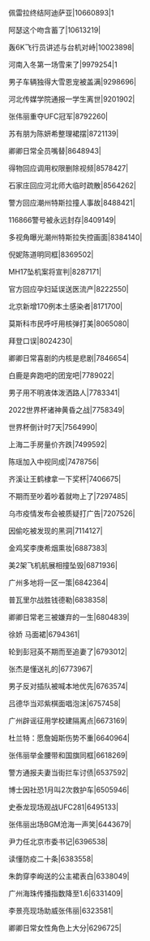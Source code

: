佩雷拉终结阿迪萨亚|10660893|1

阿瑟这个吻含蓄了|10613219|

轰6K飞行员讲述与台机对峙|10023898|

河南入冬第一场雪来了|9979254|1

男子车辆独得大雪恩宠被盖满|9298696|

河北传媒学院通报一学生离世|9201902|

张伟丽重夺UFC冠军|8792260|

苏有朋为陈妍希整理裙摆|8721139|

卿卿日常全员嘴替|8648943|

得物回应调用权限删除视频|8578427|

石家庄回应河北师大临时疏散|8564262|

警方回应潮州特斯拉撞人事故|8488421|

116866警号被永远封存|8409149|

多视角曝光潮州特斯拉失控画面|8384140|

倪妮陈道明同框|8369502|

MH17坠机案将宣判|8287171|

官方回应孕妇延误送医流产|8222550|

北京新增170例本土感染者|8171700|

莫斯科市民呼吁用核弹打美|8065080|

拜登口误|8024230|

卿卿日常喜剧的内核是悲剧|7846654|

白鹿是奔跑吧的团宠吧|7789022|

男子用不明液体泼洒路人|7783341|

2022世界杯诸神黄昏之战|7758349|

世界杯倒计时7天|7564990|

上海二手房量价齐跌|7499592|

陈瑶加入中视同成|7478756|

齐溪让王鹤棣拿一下奖杯|7406675|

不期而至吵着吵着就吻上了|7297485|

乌市疫情发布会被质疑打广告|7207526|

因偷吃被发现的黑洞|7114127|

金鸡奖李庚希烟熏妆|6887383|

美2架飞机航展相撞坠毁|6871936|

广州多地将一区一策|6842364|

普瓦里尔战胜钱德勒|6838358|

卿卿日常老三被嫌弃的一生|6804839|

徐娇 马面裙|6794361|

轮到彭冠英不期而至追妻了|6793012|

张杰是懂送礼的|6773967|

男子反对插队被喊本地优先|6763574|

吕德华当邓紫棋面唱泡沫|6757458|

广州辟谣征用学校建隔离点|6673169|

杜兰特：愿詹姆斯伤势不重|6640964|

张伟丽举金腰带和国旗同框|6618269|

警方通报夫妻当街拦车讨债|6537592|

博士因社恐1月叫2次救护车|6505946|

史泰龙现场观战UFC281|6495133|

张伟丽出场BGM沧海一声笑|6443679|

尹力任北京市委书记|6396538|

读懂防疫二十条|6383558|

朱韵穿李峋送的公主裙表白|6338049|

广州海珠传播指数降至1.6|6331409|

李景亮现场助威张伟丽|6323581|

卿卿日常女性角色上大分|6296725|

